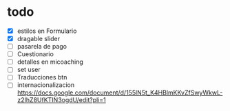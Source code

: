 # todo

- [x] estilos en Formulario
- [x] dragable slider
- [ ] pasarela de pago
- [ ] Cuestionario
- [ ] detalles en micoaching
- [ ] set user
- [ ] Traducciones btn
- [ ] internacionalizacion <https://docs.google.com/document/d/155lN5t_K4HBlmKKvZfSwyWkwL-z2IhZ8UfKTIN3ogdU/edit?pli=1>
